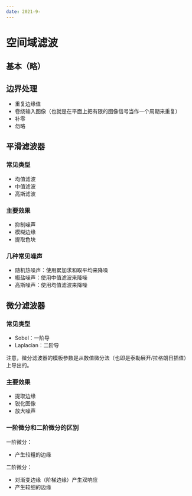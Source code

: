 ```yaml
---
date: 2021-9-
---
```

# 空间域滤波
## 基本（略）
## 边界处理
- 重复边缘值
- 卷绕输入图像（也就是在平面上把有限的图像信号当作一个周期来重复）
- 补零
- 勿略
## 平滑滤波器

### 常见类型
- 均值滤波
- 中值滤波
- 高斯滤波

### 主要效果
- 抑制噪声
- 模糊边缘
- 提取色块

### 几种常见噪声
- 随机热噪声：使用累加求和取平均来降噪
- 椒盐噪声：使用中值滤波来降噪
- 高斯噪声：使用均值滤波来降噪

## 微分滤波器
### 常见类型
- Sobel：一阶导
- Laplacian：二阶导

注意，微分滤波器的模板参数是从数值微分法（也即是泰勒展开/拉格朗日插值）上导出的。

### 主要效果
- 提取边缘
- 锐化图像
- 放大噪声

### 一阶微分和二阶微分的区别
一阶微分：
- 产生较粗的边缘
  
二阶微分：
- 对渐变边缘（阶梯边缘）产生双响应
- 产生较细的边缘